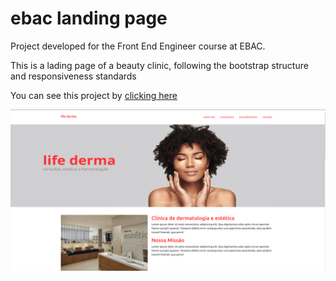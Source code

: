 # ebac landing page


Project developed for the Front End Engineer course at EBAC.

This is a lading page of a beauty clinic, following the bootstrap structure and responsiveness standards

You can see this project by [clicking here](https://ebac-landing-page-lac.vercel.app/)

![img](img/dashboard.png)